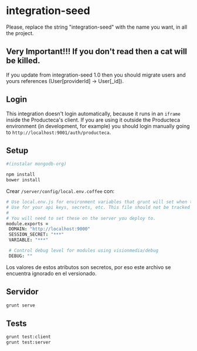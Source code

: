# integration-seed
Please, replace the string "integration-seed" with the name you want, in all the project.

## Very Important!!! If you don't read then a cat will be killed.

If you update from integration-seed 1.0 then you should migrate users and yours references (User[providerId] -> User[\_id]).

## Login
This integration doesn't login automatically, because it runs in an `iframe` inside the Producteca's client. If you are using it outside the Producteca environment (in development, for example) you should login manually going to `http://localhost:9001/auth/producteca`.

## Setup

```bash
#(instalar mongodb-org)

npm install
bower install
```

Crear `/server/config/local.env.coffee` con:
```coffee
# Use local.env.js for environment variables that grunt will set when the server starts locally.
# Use for your api keys, secrets, etc. This file should not be tracked by git.
#
# You will need to set these on the server you deploy to.
module.exports =
 DOMAIN: "http://localhost:9000"
 SESSION_SECRET: "***"
 VARIABLE: "***"

 # Control debug level for modules using visionmedia/debug
 DEBUG: ""
```

Los valores de estos atributos son secretos, por eso este archivo se encuentra ignorado en el versionado.

## Servidor

```bash
grunt serve
```

## Tests

```bash
grunt test:client
grunt test:server
```

